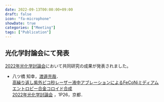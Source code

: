 ```yaml
---
date: 2022-09-13T00:00:00+09:00
draft: false
icon: "fa-microphone"
showDate: true
categories: ["Meeting"]
tags: ["Publication"]
---
```


## 光化学討論会にて発表

[2022年光化学討論会](https://photochemistry.jp/2022/)において共同研究の成果が発表されました。

* 八ツ橋 知幸，<u>渡邉充哉</u>．  
[高繰り返し紫外ピコ秒レーザー液中アブレーションによるFeCoNiミディアムエントロピー合金コロイド合成](https://confit.atlas.jp/guide/event/photochemistry2022/subject/1P26/advanced)  
[2022年光化学討論会](https://photochemistry.jp/2022/) ，1P26，京都．